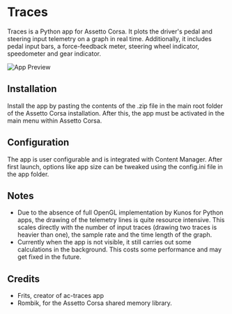 # Traces

Traces is a Python app for Assetto Corsa. It plots the driver's pedal and steering input telemetry on a graph in real time. Additionally, it includes pedal input bars, a force-feedback meter, steering wheel indicator, speedometer and gear indicator.

![App Preview](/assets/app_preview.png)

## Installation

Install the app by pasting the contents of the .zip file in the main root folder of the Assetto Corsa installation. After this, the app must be activated in the main menu within Assetto Corsa.

## Configuration

The app is user configurable and is integrated with Content Manager. After first launch, options like app size can be tweaked using the config.ini file in the app folder.

## Notes

* Due to the absence of full OpenGL implementation by Kunos for Python apps, the drawing of the telemetry lines is quite resource intensive. This scales directly with the number of input traces (drawing two traces is heavier than one), the sample rate and the time length of the graph.
* Currently when the app is not visible, it still carries out some calculations in the background. This costs some performance and may get fixed in the future.

## Credits

* Frits, creator of ac-traces app
* Rombik, for the Assetto Corsa shared memory library.